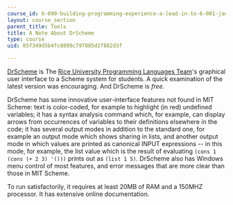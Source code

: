 ```yaml
---
course_id: 6-090-building-programming-experience-a-lead-in-to-6-001-january-iap-2005
layout: course_section
parent_title: Tools
title: A Note About DrScheme
type: course
uid: 05f349d5b4fc8099c797885d2f882d3f

---
```


[DrScheme](http://www.plt-scheme.org/software/drscheme/) is The [Rice University Programming Languages Team](http://www.cs.rice.edu/CS/PLT/)'s graphical user interface to a Scheme system for students. A quick examination of the latest version was encouraging. And DrScheme is _free_.

DrScheme has some innovative user-interface features not found in MIT Scheme: text is color-coded, for example to highlight (in red) undefined variables; it has a syntax analysis command which, for example, can display arrows from occurrences of variables to their definitions elsewhere in the code; it has several output modes in addition to the standard one, for example an output mode which shows sharing in lists, and another output mode in which values are printed as canonical INPUT expressions -- in this mode, for example, the list value which is the result of evaluating `(cons 1 (cons (+ 2 3) '()))` prints out as `(list 1 5)`. DrScheme also has Windows menu control of most features, and error messages that are more clear than those in MIT Scheme.

To run satisfactorily, it requires at least 20MB of RAM and a 150MHZ processor. It has extensive online documentation.